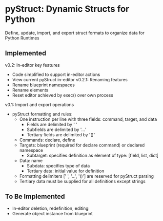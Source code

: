 # pyStruct: Dynamic Structs for Python

Define, update, import, and export struct formats to organize data for Python Runtimes

## Implemented
v0.2: In-editor key features
  + Code simplified to support in-editor actions
  + View current pyStruct in-editor
v0.2.1: Renaming features
  + Rename blueprint namespaces
  + Rename elements
  + Reset editor achieved by exec() over own process

v0.1: Import and export operations
 + pyStruct formatting and rules:
   * One instruction per line with three fields: command, target, and data
     + Fields are delimited by ' '
     + Subfields are delimited by '...'
     + Tertiary fields are delimited by '()'
   * Commands: declare, define
   * Targets: blueprint (required for declare command) or declared namespace
     + Subtarget: specifies definition as element of type: [field, list, dict]
   * Data: name
     + Subdata: specifies type of data
     + Tertiary data: initial value for definition
   * Formatting delimiters [' ', '...', '()'] are reserved for pyStruct parsing
   * Tertiary data must be supplied for all definitions except strings

## To Be Implemented
+ In-editor deletion, redefinition, editing
+ Generate object instance from blueprint


